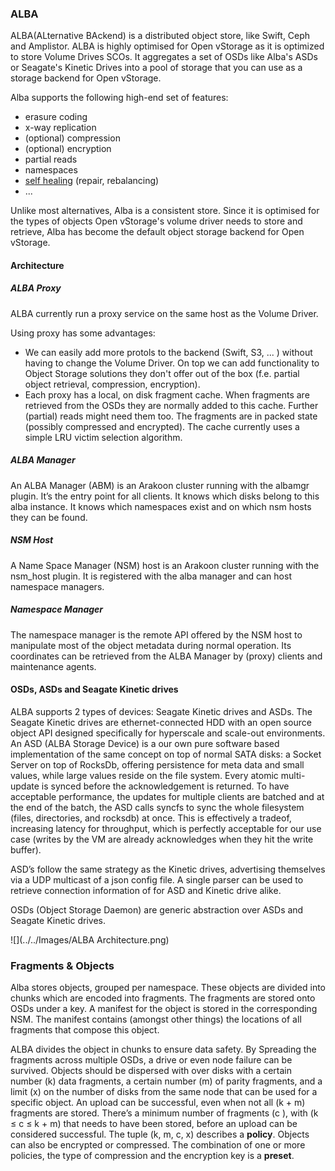 ### ALBA
ALBA(ALternative BAckend) is a distributed object store, like Swift, Ceph and Amplistor. ALBA is highly optimised for Open vStorage as it is optimized to store Volume Drives SCOs. It aggregates a set of OSDs like Alba's ASDs or Seagate's Kinetic Drives into a pool of storage that you can use as a storage backend for Open vStorage.

Alba supports the following high-end set of features:
* erasure coding
* x-way replication
* (optional) compression
* (optional) encryption
* partial reads
* namespaces
* [self healing](selfhealing.md) (repair, rebalancing)
* ...

Unlike most alternatives, Alba is a consistent store. Since it is optimised for the types of objects Open vStorage's volume driver needs to store and retrieve, Alba has become the default object storage backend for Open vStorage.


#### Architecture

##### ALBA Proxy
ALBA currently run a proxy service on the same host as the Volume Driver.

Using proxy has some advantages:
* We can easily add more protols to the backend (Swift, S3, ... ) without having to change the Volume Driver. On top we can add functionality to Object Storage solutions they don't offer out of the box (f.e. partial object retrieval, compression, encryption).
* Each proxy has a local, on disk fragment cache. When fragments are retrieved from the OSDs they are normally added to this cache. Further (partial) reads might need them too. The fragments are in packed state (possibly compressed and encrypted). The cache currently uses a simple LRU victim selection algorithm.

##### ALBA Manager
An ALBA Manager (ABM) is an Arakoon cluster running with the albamgr plugin. It’s the entry point for all clients. It knows which disks belong to this alba instance. It knows which namespaces exist and on which nsm hosts they can be found.

##### NSM Host
A Name Space Manager (NSM) host is an Arakoon cluster running with the nsm_host plugin. It is registered with the alba manager and can host namespace managers.

##### Namespace Manager
The namespace manager is the remote API offered by the NSM host to manipulate most of the object metadata during normal operation. Its coordinates can be retrieved from the ALBA Manager by (proxy) clients and maintenance agents.


#### OSDs, ASDs and Seagate Kinetic drives
ALBA supports 2 types of devices: Seagate Kinetic drives and ASDs. The Seagate Kinetic drives are ethernet-connected HDD with an open source object API designed specifically for hyperscale and scale-out environments. An ASD (ALBA Storage Device) is a our own pure software based implementation of the same concept on top of normal SATA disks: a Socket Server on top of RocksDb, offering persistence for meta data and small values, while large values reside on the file system. Every atomic multi-update is synced before the acknowledgement is returned. To have acceptable performance, the updates for multiple clients are batched and at the end of the batch, the ASD calls syncfs to sync the whole filesystem (files, directories, and rocksdb) at once. This is effectively a tradeof, increasing latency for throughput, which is perfectly acceptable for our use case (writes by the VM are already acknowledges when they hit the write buffer).

ASD’s follow the same strategy as the Kinetic drives, advertising themselves via a UDP multicast of a json config file. A single parser can be used to retrieve connection information of for ASD and Kinetic drive alike.

OSDs (Object Storage Daemon) are generic abstraction over ASDs and Seagate Kinetic drives.

![](../../Images/ALBA Architecture.png)


### Fragments & Objects
Alba stores objects, grouped per namespace. These objects are divided into chunks which are encoded into fragments. The fragments are stored onto OSDs under a key.
A manifest for the object is stored in the corresponding NSM. The manifest contains (amongst other things) the locations of all fragments
that compose this object.

ALBA divides the object in chunks to ensure data safety. By Spreading the fragments across multiple OSDs, a drive or even node failure can be survived. Objects should be dispersed with over disks with a certain number (k) data fragments, a certain number (m) of parity fragments, and a limit (x) on the number of disks from the same node that can be used for a specific object. An upload can be successful, even when not all (k + m) fragments are stored. There’s a minimum number of fragments (c ), with (k ≤ c ≤ k + m) that needs to have been stored, before an upload can be considered successful. The tuple (k, m, c, x) describes a **policy**.
Objects can also be encrypted or compressed. The combination of one or more policies, the type of compression and the encryption key is a **preset**.
